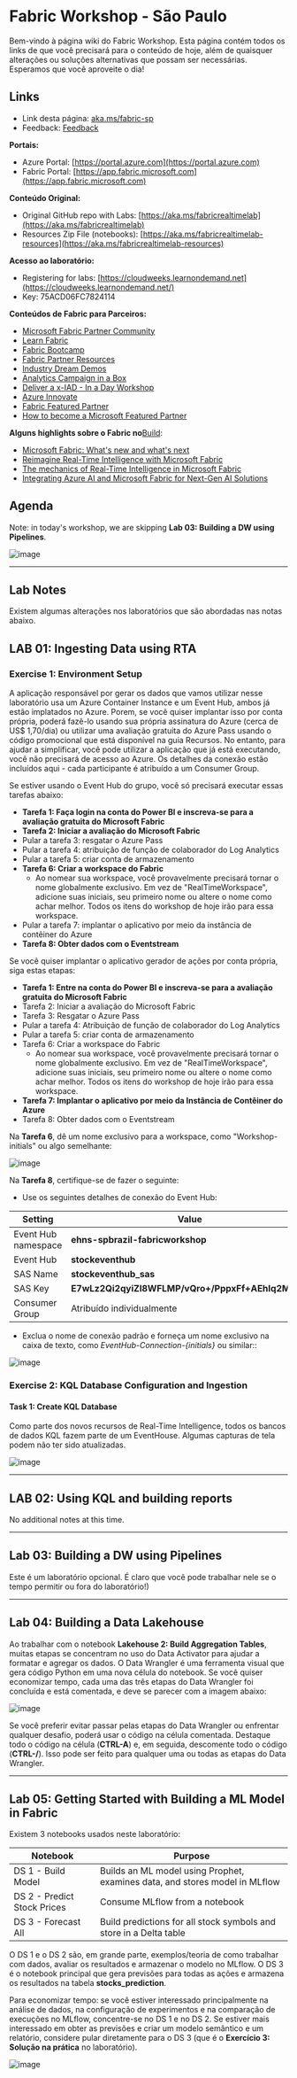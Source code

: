 # Fabric Workshop -  São Paulo

Bem-vindo à página wiki do Fabric Workshop. Esta página contém todos os links de que você precisará para o conteúdo de hoje, além de quaisquer alterações ou soluções alternativas que possam ser necessárias. Esperamos que você aproveite o dia!
 
## Links
 
* Link desta página: [aka.ms/fabric-sp](https://aka.ms/fabric-sp)
* Feedback: [Feedback](https://forms.office.com/pages/responsepage.aspx?id=v4j5cvGGr0GRqy180BHbR5UnTHndg5dHvqF4p45wkjZURFZONzBXNUtTNzZRWEpSV0VLRURXSlM3Ti4u&origin=QRCode&qrcodeorigin=presentation)
 
**Portais:**
* Azure Portal: [https://portal.azure.com](https://portal.azure.com)
* Fabric Portal: [https://app.fabric.microsoft.com](https://app.fabric.microsoft.com)
 
**Conteúdo Original:**
* Original GitHub repo with Labs: [https://aka.ms/fabricrealtimelab](https://aka.ms/fabricrealtimelab)
* Resources Zip File (notebooks): [https://aka.ms/fabricrealtimelab-resources](https://aka.ms/fabricrealtimelab-resources)
 
**Acesso ao laboratório:**
* Registering for labs: [https://cloudweeks.learnondemand.net](https://cloudweeks.learnondemand.net/)
* Key: 75ACD06FC7824114
 
**Conteúdos de Fabric para Parceiros:**
* [Microsoft Fabric Partner Community](https://aka.ms/JoinFabricPartnerCommunity)
* [Learn Fabric](https://aka.ms/learn-fabric)
* [Fabric Bootcamp](https://aka.ms/azuredepthworkshops)
* [Fabric Partner Resources](https://aka.ms/FabricPartnerResources)
* [Industry Dream Demos](https://aka.ms/dreams)
* [Analytics Campaign in a Box](https://aka.ms/AnalyticsCIAB)
* [Deliver a x-IAD - In a Day Workshop](https://aka.ms/XIADPartnerOpportunity)
* [Azure Innovate](https://aka.ms/AzurePLofferings)
* [Fabric Featured Partner](https://aka.ms/FabricFeaturedPartners)
* [How to become a Microsoft Featured Partner](https://aka.ms/HowToBecomeFFP)
 
**Alguns highlights sobre o Fabric no**[Build](https://build.microsoft.com):
* [Microsoft Fabric: What's new and what's next](https://build.microsoft.com/en-US/sessions/e2dadf62-d982-4467-9c5c-fd232d663783?source=sessions)
* [Reimagine Real-Time Intelligence with Microsoft Fabric](https://build.microsoft.com/en-US/sessions/2b5c3675-36e7-4d70-bf4e-3d98c913a018?source=sessions)
* [The mechanics of Real-Time Intelligence in Microsoft Fabric](https://build.microsoft.com/en-US/sessions/514d3926-7f9a-412b-a095-93d6e5df0bca?source=sessions)
* [Integrating Azure AI and Microsoft Fabric for Next-Gen AI Solutions](https://build.microsoft.com/en-US/sessions/91971ab3-93e4-429d-b2d7-5b60b2729b72?source=sessions)
 
## Agenda
 
Note: in today's workshop, we are skipping **Lab 03: Building a DW using Pipelines**.
 
![image](https://github.com/bhitney/TalkNotes/assets/2793422/b2dc58b3-5666-4817-9b00-b949480bedf5)
 
***
 
## Lab Notes
 
Existem algumas alterações nos laboratórios que são abordadas nas notas abaixo.
 
## LAB 01: Ingesting Data using RTA
 
### Exercise 1: Environment Setup
 
A aplicação responsável por gerar os dados que vamos utilizar nesse laboratório usa um Azure Container Instance e um Event Hub, ambos já estão implatados no Azure. Porem, se você quiser implantar isso por conta própria, poderá fazê-lo usando sua própria assinatura do Azure (cerca de US$ 1,70/dia) ou utilizar uma avaliação gratuita do Azure Pass usando o código promocional que está disponível na guia Recursos. No entanto, para ajudar a simplificar, você pode utilizar a aplicação que já está executando, você não precisará de acesso ao Azure. Os detalhes da conexão estão incluídos aqui - cada participante é atribuído a um Consumer Group.
 
Se estiver usando o Event Hub do grupo, você só precisará executar essas tarefas abaixo:

* **Tarefa 1: Faça login na conta do Power BI e inscreva-se para a avaliação gratuita do Microsoft Fabric**
* **Tarefa 2: Iniciar a avaliação do Microsoft Fabric**
* Pular a tarefa 3: resgatar o Azure Pass
* Pular a tarefa 4: atribuição de função de colaborador do Log Analytics
* Pular a tarefa 5: criar conta de armazenamento
* **Tarefa 6: Criar a workspace do Fabric**
  * Ao nomear sua workspace, você provavelmente precisará tornar o nome globalmente exclusivo. Em vez de "RealTimeWorkspace", adicione suas iniciais, seu primeiro nome ou altere o nome como achar melhor. Todos os itens do workshop de hoje irão para essa workspace.
* Pular a tarefa 7: implantar o aplicativo por meio da instância de contêiner do Azure
* **Tarefa 8: Obter dados com o Eventstream**
 
Se você quiser implantar o aplicativo gerador de ações por conta própria, siga estas etapas:
 
* **Tarefa 1: Entre na conta do Power BI e inscreva-se para a avaliação gratuita do Microsoft Fabric**
* Tarefa 2: Iniciar a avaliação do Microsoft Fabric
* Tarefa 3: Resgatar o Azure Pass
* Pular a tarefa 4: Atribuição de função de colaborador do Log Analytics
* Pular a tarefa 5: criar conta de armazenamento
* Tarefa 6: Criar a workspace do Fabric
  * Ao nomear sua workspace, você provavelmente precisará tornar o nome globalmente exclusivo. Em vez de "RealTimeWorkspace", adicione suas iniciais, seu primeiro nome ou altere o nome como achar melhor. Todos os itens do workshop de hoje irão para essa workspace.
* **Tarefa 7: Implantar o aplicativo por meio da Instância de Contêiner do Azure**
* Tarefa 8: Obter dados com o Eventstream


 
Na **Tarefa 6**, dê um nome exclusivo para a workspace, como "Workshop-initials" ou algo semelhante:
 
![image](https://github.com/bhitney/TalkNotes/assets/2793422/467d5e14-36aa-4862-ab45-5ab3d5e214c6)
 
Na **Tarefa 8**, certifique-se de fazer o seguinte:
* Use os seguintes detalhes de conexão do Event Hub:
 
| Setting | Value|
| -------- | ------- |
| Event Hub namespace| **ehns-spbrazil-fabricworkshop** | 
| Event Hub| **stockeventhub** |
| SAS Name| **stockeventhub_sas** |
| SAS Key| **E7wLz2Qi2qyiZl8WFLMP/vQro+/PppxFf+AEhIq2MYU=** |
| Consumer Group | Atribuído individualmente |
 
* Exclua o nome de conexão padrão e forneça um nome exclusivo na caixa de texto, como *EventHub-Connection-{initials}* ou similar::
 
![image](https://github.com/bhitney/TalkNotes/assets/2793422/4e093598-c03b-4b1b-b07e-a3916c7542a1)
 
### Exercise 2: KQL Database Configuration and Ingestion
 
#### Task 1: Create KQL Database
 
Como parte dos novos recursos de Real-Time Intelligence, todos os bancos de dados KQL fazem parte de um EventHouse. Algumas capturas de tela podem não ter sido atualizadas.
 
![image](https://github.com/bhitney/TalkNotes/assets/2793422/6860198d-ef85-4f41-a933-cfe45e611977)
 
***
 
## LAB 02: Using KQL and building reports
 
No additional notes at this time.
 
***
 
## Lab 03: Building a DW using Pipelines
 
Este é um laboratório opcional. É claro que você pode trabalhar nele se o tempo permitir ou fora do laboratório!)
 
***
 
## Lab 04: Building a Data Lakehouse
 
Ao trabalhar com o notebook **Lakehouse 2: Build Aggregation Tables**, muitas etapas se concentram no uso do Data Activator para ajudar a formatar e agregar os dados. O Data Wrangler é uma ferramenta visual que gera código Python em uma nova célula do notebook. Se você quiser economizar tempo, cada uma das três etapas do Data Wrangler foi concluída e está comentada, e deve se parecer com a imagem abaixo:
 
![image](https://github.com/bhitney/TalkNotes/assets/2793422/60655d53-d012-478e-9229-4e5abdf348ff)
 
Se você preferir evitar passar pelas etapas do Data Wrangler ou enfrentar qualquer desafio, poderá usar o código na célula comentada. Destaque todo o código na célula (**CTRL-A**) e, em seguida, descomente todo o código (**CTRL-/**). Isso pode ser feito para qualquer uma ou todas as etapas do Data Wrangler.
 
***
 
## Lab 05: Getting Started with Building a ML Model in Fabric
 
Existem 3 notebooks usados neste laboratório:
 
| Notebook | Purpose |
| -------- | ------- |
| DS 1 - Build Model | Builds an ML model using Prophet, examines data, and stores model in MLflow |
| DS 2 - Predict Stock Prices | Consume MLflow from a notebook |
| DS 3 - Forecast All | Build predictions for all stock symbols and store in a Delta table |
 
O DS 1 e o DS 2 são, em grande parte, exemplos/teoria de como trabalhar com dados, avaliar os resultados e armazenar o modelo no MLflow. O DS 3 é o notebook principal que gera previsões para todas as ações e armazena os resultados na tabela **stocks_prediction**.
 
Para economizar tempo: se você estiver interessado principalmente na análise de dados, na configuração de experimentos e na comparação de execuções no MLflow, concentre-se no DS 1 e no DS 2. Se estiver mais interessado em obter as previsões e criar um modelo semântico e um relatório, considere pular diretamente para o DS 3 (que é o **Exercício 3: Solução na prática** no laboratório).
 
![image](https://github.com/bhitney/TalkNotes/assets/2793422/f40d2b5a-43b0-4f9f-91fc-49f223360d85)
